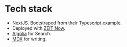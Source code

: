 # Tech stack

- [NextJS](https://nextjs.org/). Bootstraped from their [Typescript example](https://github.com/zeit/next.js/tree/canary/examples/with-typescript).
- Deployed with [ZEIT Now](https://zeit.co/now).
- [Algolia](https://algolia.com) for Search.
- [MDX](https://mdxjs.com/) for writing.